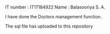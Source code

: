 IT number : IT17184922
Name : Balasooriya S. A.

I have done the Doctors management function.

The sql file has uploaded to this repository

